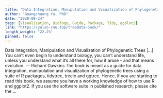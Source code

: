 ```yaml
---
title: "Data Integration, Manipulation and Visualization of Phylogenetic Trees"
author: "Guangchuang Yu, PhD"
date: "2020-09-24"
tags: [Visualization, Biology, Guide, Package, Tidy, ggplot2]
link: "https://yulab-smu.top/treedata-book/"
length_weight: "22.2%"
pinned: false
---
```


Data Integration, Manipulation and Visualization of Phylogenetic Trees [...] You can’t even begin to understand biology, you can’t understand life, unless
you understand what it’s all there for, how it arose - and that means
evolution. — Richard Dawkins The book is meant as a guide for data integration, manipulation and visualization of phylogenetic trees using a suite of R packages, tidytree, treeio and ggtree. Hence, if you are starting to read this book, we assume you have a working knowledge of how to use R and ggplot2. If you use the software suite in published research, please cite the ...
